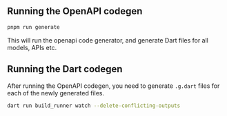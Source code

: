 ## Running the OpenAPI codegen

```sh
pnpm run generate
```

This will run the openapi code generator, and generate Dart files for all models, APIs etc.

## Running the Dart codegen

After running the OpenAPI codegen, you need to generate `.g.dart` files for each of the newly generated files.

```sh
dart run build_runner watch --delete-conflicting-outputs
```
